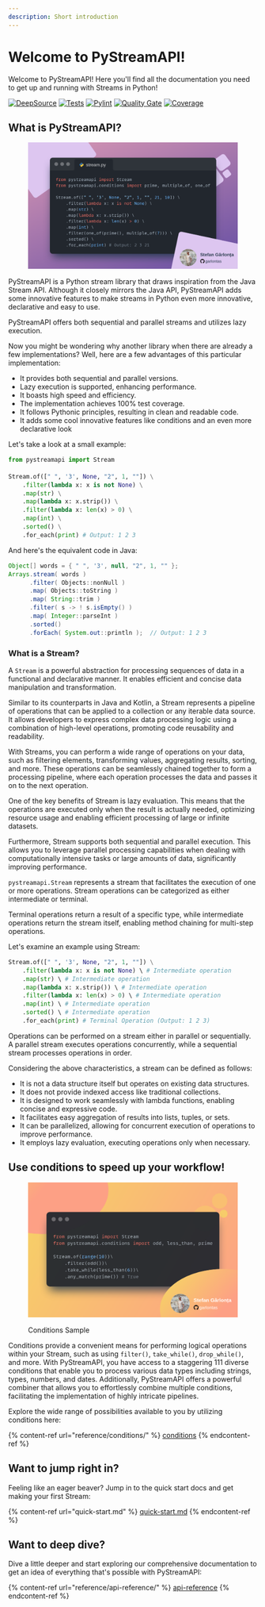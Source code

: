 ```yaml
---
description: Short introduction
---
```


# Welcome to PyStreamAPI!

Welcome to PyStreamAPI! Here you'll find all the documentation you need to get up and running with Streams in Python!

[![DeepSource](https://deepsource.io/gh/PickwickSoft/pystreamapi.svg/?label=active+issues\&show\_trend=true\&token=7lV9pH1U-N1oId03M-XKZL5B)](https://deepsource.io/gh/PickwickSoft/pystreamapi/?ref=repository-badge) [![Tests](https://github.com/PickwickSoft/pystreamapi/actions/workflows/unittests.yml/badge.svg)](https://github.com/PickwickSoft/pystreamapi/actions/workflows/unittests.yml) [![Pylint](https://github.com/PickwickSoft/pystreamapi/actions/workflows/pylint.yml/badge.svg)](https://github.com/PickwickSoft/pystreamapi/actions/workflows/pylint.yml) [![Quality Gate](https://sonarcloud.io/api/project\_badges/measure?project=PickwickSoft\_pystreamapi\&metric=alert\_status)](https://sonarcloud.io/summary/new\_code?id=PickwickSoft\_pystreamapi) [![Coverage](https://sonarcloud.io/api/project\_badges/measure?project=PickwickSoft\_pystreamapi\&metric=coverage)](https://sonarcloud.io/summary/new\_code?id=PickwickSoft\_pystreamapi)

## What is PyStreamAPI?

<figure><img src=".gitbook/assets/header.png" alt="PyStreamAPI demo"><figcaption></figcaption></figure>

PyStreamAPI is a Python stream library that draws inspiration from the Java Stream API. Although it closely mirrors the Java API, PyStreamAPI adds some innovative features to make streams in Python even more innovative, declarative and easy to use.

PyStreamAPI offers both sequential and parallel streams and utilizes lazy execution.

Now you might be wondering why another library when there are already a few implementations? Well, here are a few advantages of this particular implementation:

* It provides both sequential and parallel versions.
* Lazy execution is supported, enhancing performance.
* It boasts high speed and efficiency.
* The implementation achieves 100% test coverage.
* It follows Pythonic principles, resulting in clean and readable code.
* It adds some cool innovative features like conditions and an even more declarative look

Let's take a look at a small example:

```python
from pystreamapi import Stream

Stream.of([" ", '3', None, "2", 1, ""]) \
    .filter(lambda x: x is not None) \
    .map(str) \
    .map(lambda x: x.strip()) \
    .filter(lambda x: len(x) > 0) \
    .map(int) \
    .sorted() \
    .for_each(print) # Output: 1 2 3
```

And here's the equivalent code in Java:

```java
Object[] words = { " ", '3', null, "2", 1, "" };
Arrays.stream( words )
      .filter( Objects::nonNull )
      .map( Objects::toString )
      .map( String::trim )
      .filter( s -> ! s.isEmpty() )
      .map( Integer::parseInt )
      .sorted()
      .forEach( System.out::println );  // Output: 1 2 3
```

### What is a Stream?

A `Stream` is a powerful abstraction for processing sequences of data in a functional and declarative manner. It enables efficient and concise data manipulation and transformation.

Similar to its counterparts in Java and Kotlin, a Stream represents a pipeline of operations that can be applied to a collection or any iterable data source. It allows developers to express complex data processing logic using a combination of high-level operations, promoting code reusability and readability.

With Streams, you can perform a wide range of operations on your data, such as filtering elements, transforming values, aggregating results, sorting, and more. These operations can be seamlessly chained together to form a processing pipeline, where each operation processes the data and passes it on to the next operation.

One of the key benefits of Stream is lazy evaluation. This means that the operations are executed only when the result is actually needed, optimizing resource usage and enabling efficient processing of large or infinite datasets.

Furthermore, Stream supports both sequential and parallel execution. This allows you to leverage parallel processing capabilities when dealing with computationally intensive tasks or large amounts of data, significantly improving performance.

`pystreamapi.Stream` represents a stream that facilitates the execution of one or more operations. Stream operations can be categorized as either intermediate or terminal.

Terminal operations return a result of a specific type, while intermediate operations return the stream itself, enabling method chaining for multi-step operations.

Let's examine an example using Stream:

```python
Stream.of([" ", '3', None, "2", 1, ""]) \
    .filter(lambda x: x is not None) \ # Intermediate operation
    .map(str) \ # Intermediate operation
    .map(lambda x: x.strip()) \ # Intermediate operation
    .filter(lambda x: len(x) > 0) \ # Intermediate operation
    .map(int) \ # Intermediate operation
    .sorted() \ # Intermediate operation
    .for_each(print) # Terminal Operation (Output: 1 2 3)
```

Operations can be performed on a stream either in parallel or sequentially. A parallel stream executes operations concurrently, while a sequential stream processes operations in order.

Considering the above characteristics, a stream can be defined as follows:

* It is not a data structure itself but operates on existing data structures.
* It does not provide indexed access like traditional collections.
* It is designed to work seamlessly with lambda functions, enabling concise and expressive code.
* It facilitates easy aggregation of results into lists, tuples, or sets.
* It can be parallelized, allowing for concurrent execution of operations to improve performance.
* It employs lazy evaluation, executing operations only when necessary.

## Use conditions to speed up your workflow! <a href="#use-conditions-to-speed-up-your-workflow" id="use-conditions-to-speed-up-your-workflow"></a>

<figure><img src=".gitbook/assets/conditions.png" alt=""><figcaption><p>Conditions Sample</p></figcaption></figure>

Conditions provide a convenient means for performing logical operations within your Stream, such as using `filter()`, `take_while()`, `drop_while()`, and more. With PyStreamAPI, you have access to a staggering 111 diverse conditions that enable you to process various data types including strings, types, numbers, and dates. Additionally, PyStreamAPI offers a powerful combiner that allows you to effortlessly combine multiple conditions, facilitating the implementation of highly intricate pipelines.

Explore the wide range of possibilities available to you by utilizing conditions here:

{% content-ref url="reference/conditions/" %}
[conditions](reference/conditions/)
{% endcontent-ref %}

## Want to jump right in?

Feeling like an eager beaver? Jump in to the quick start docs and get making your first Stream:

{% content-ref url="quick-start.md" %}
[quick-start.md](quick-start.md)
{% endcontent-ref %}

## Want to deep dive?

Dive a little deeper and start exploring our comprehensive documentation to get an idea of everything that's possible with PyStreamAPI:

{% content-ref url="reference/api-reference/" %}
[api-reference](reference/api-reference/)
{% endcontent-ref %}
